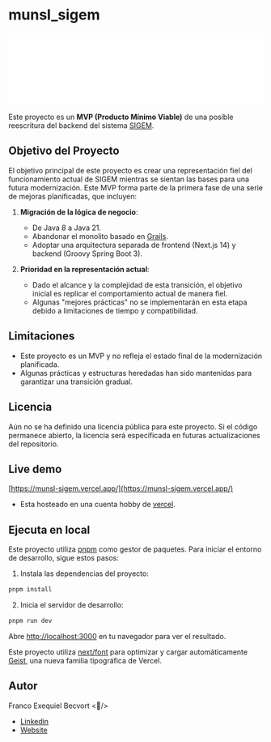 # munsl_sigem

![escudo municipal](/public/escudo-municipal-blanco-2x.png)

Este proyecto es un **MVP (Producto Mínimo Viable)** de una posible reescritura del backend del sistema [SIGEM](https://sigem.sanluislaciudad.gob.ar/).

## Objetivo del Proyecto

El objetivo principal de este proyecto es crear una representación fiel del funcionamiento actual de SIGEM mientras se sientan las bases para una futura modernización. Este MVP forma parte de la primera fase de una serie de mejoras planificadas, que incluyen:

1. **Migración de la lógica de negocio**:
    - De Java 8 a Java 21.
    - Abandonar el monolito basado en [Grails](https://grails.org/).
    - Adoptar una arquitectura separada de frontend (Next.js 14) y backend (Groovy Spring Boot 3).

2. **Prioridad en la representación actual**:
    - Dado el alcance y la complejidad de esta transición, el objetivo inicial es replicar el comportamiento actual de manera fiel.
    - Algunas "mejores prácticas" no se implementarán en esta etapa debido a limitaciones de tiempo y compatibilidad.

## Limitaciones

- Este proyecto es un MVP y no refleja el estado final de la modernización planificada.
- Algunas prácticas y estructuras heredadas han sido mantenidas para garantizar una transición gradual.

## Licencia

Aún no se ha definido una licencia pública para este proyecto. Si el código permanece abierto, la licencia será especificada en futuras actualizaciones del repositorio.

## Live demo

[https://munsl-sigem.vercel.app/](https://munsl-sigem.vercel.app/)
- Esta hosteado en una cuenta hobby de [vercel](https://vercel.com/).

## Ejecuta en local

Este proyecto utiliza [pnpm](https://pnpm.io/) como gestor de paquetes. Para iniciar el entorno de desarrollo, sigue estos pasos:

1. Instala las dependencias del proyecto:
```bash
pnpm install
```
2. Inicia el servidor de desarrollo:
```bash
pnpm run dev
```
Abre [http://localhost:3000](http://localhost:3000) en tu navegador para ver el resultado.

Este proyecto utiliza [next/font](https://nextjs.org/docs/app/building-your-application/optimizing/fonts) para optimizar y cargar automáticamente [Geist](https://vercel.com/font), una nueva familia tipográfica de Vercel.

## Autor

Franco Exequiel Becvort <🐤/>
- [Linkedin](https://www.linkedin.com/in/franco-becvort/)
- [Website](https://pollito.dev/)
